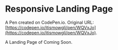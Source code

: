 # Responsive Landing Page

A Pen created on CodePen.io. Original URL: [https://codepen.io/itismowgli/pen/WQVxJo](https://codepen.io/itismowgli/pen/WQVxJo).

A Landing Page of Coming Soon.